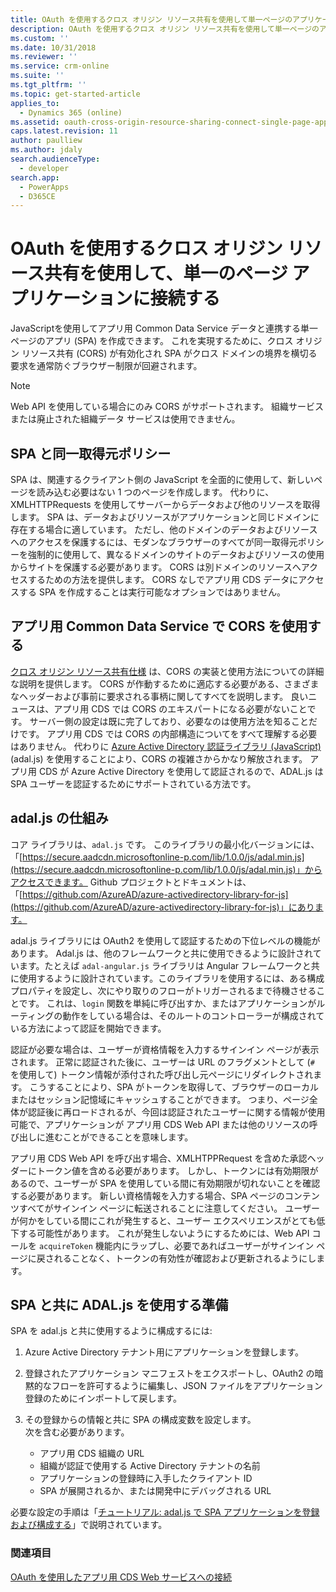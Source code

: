 ```yaml
---
title: OAuth を使用するクロス オリジン リソース共有を使用して単一ページのアプリケーションへ接続する (アプリ用 Common Data Service) | MicrosoftDocs
description: OAuth を使用するクロス オリジン リソース共有を使用して単一ページのアプリケーションへ接続する方法について説明します。
ms.custom: ''
ms.date: 10/31/2018
ms.reviewer: ''
ms.service: crm-online
ms.suite: ''
ms.tgt_pltfrm: ''
ms.topic: get-started-article
applies_to:
  - Dynamics 365 (online)
ms.assetid: oauth-cross-origin-resource-sharing-connect-single-page-application
caps.latest.revision: 11
author: paulliew
ms.author: jdaly
search.audienceType:
  - developer
search.app:
  - PowerApps
  - D365CE
---
```

<!-- https://docs.microsoft.com/en-us/dynamics365/customer-engagement/developer/oauth-cross-origin-resource-sharing-connect-single-page-application 

-->
# <a name="use-oauth-with-cross-origin-resource-sharing-to-connect-a-single-page-application"></a>OAuth を使用するクロス オリジン リソース共有を使用して、単一のページ アプリケーションに接続する

JavaScriptを使用してアプリ用 Common Data Service データと連携する単一ページのアプリ (SPA) を作成できます。 これを実現するために、クロス オリジン リソース共有 (CORS) が有効化され SPA がクロス ドメインの境界を横切る要求を通常防ぐブラウザー制限が回避されます。  
  
> [!NOTE]
>  Web API を使用している場合にのみ CORS がサポートされます。 組織サービスまたは廃止された組織データ サービスは使用できません。  
  
<a name="bkmk_Spas_and_same_origin_policy"></a> 
  
## <a name="spas-and-same-origin-policy"></a>SPA と同一取得元ポリシー  

SPA は、関連するクライアント側の JavaScript を全面的に使用して、新しいページを読み込む必要はない 1 つのページを作成します。 代わりに、XMLHTTPRequests を使用してサーバーからデータおよび他のリソースを取得します。 SPA は、データおよびリソースがアプリケーションと同じドメインに存在する場合に適しています。 ただし、他のドメインのデータおよびリソースへのアクセスを保護するには、モダンなブラウザーのすべてが同一取得元ポリシーを強制的に使用して、異なるドメインのサイトのデータおよびリソースの使用からサイトを保護する必要があります。 CORS は別ドメインのリソースへアクセスするための方法を提供します。 CORS なしでアプリ用 CDS データにアクセスする SPA を作成することは実行可能なオプションではありません。  
  
<a name="bkmk_use_cors"></a>

## <a name="use-cors-with-common-data-service-for-apps"></a>アプリ用 Common Data Service で CORS を使用する 
 
[クロス オリジン リソース共有仕様](http://www.w3.org/TR/cors/) は、CORS の実装と使用方法についての詳細な説明を提供します。 CORS が作動するために適応する必要がある、さまざまなヘッダーおよび事前に要求される事柄に関してすべてを説明します。 良いニュースは、アプリ用 CDS では CORS のエキスパートになる必要がないことです。 サーバー側の設定は既に完了しており、必要なのは使用方法を知ることだけです。  アプリ用 CDS では CORS の内部構造についてをすべて理解する必要はありません。 代わりに [Azure Active Directory 認証ライブラリ (JavaScript)](https://github.com/AzureAD/azure-activedirectory-library-for-js) (adal.js) を使用することにより、CORS の複雑さからかなり解放されます。 アプリ用 CDS が Azure Active Directory を使用して認証されるので、ADAL.js は SPA ユーザーを認証するためにサポートされている方法です。  
  
<a name="bkmk_how_adaljs_works"></a>

## <a name="how-adaljs-works"></a>adal.js の仕組み

コア ライブラリは、`adal.js` です。 このライブラリの最小化バージョンには、「[https://secure.aadcdn.microsoftonline-p.com/lib/1.0.0/js/adal.min.js](https://secure.aadcdn.microsoftonline-p.com/lib/1.0.0/js/adal.min.js)」からアクセスできます。 Github プロジェクトとドキュメントは、「[https://github.com/AzureAD/azure-activedirectory-library-for-js](https://github.com/AzureAD/azure-activedirectory-library-for-js)」にあります。  
  
adal.js ライブラリには OAuth2 を使用して認証するための下位レベルの機能があります。 Adal.js は、他のフレームワークと共に使用できるように設計されています。たとえば `adal-angular.js` ライブラリは Angular フレームワークと共に使用するように設計されています。このライブラリを使用するには、ある構成プロパティを設定し、次にやり取りのフローがトリガーされるまで待機させることです。 これは、`login` 関数を単純に呼び出すか、またはアプリケーションがルーティングの動作をしている場合は、そのルートのコントローラーが構成されている方法によって認証を開始できます。  
  
認証が必要な場合は、ユーザーが資格情報を入力するサインイン ページが表示されます。 正常に認証された後に、ユーザーは URL のフラグメントとして (`#` を使用して) トークン情報が添付された呼び出し元ページにリダイレクトされます。 こうすることにより、SPA がトークンを取得して、ブラウザーのローカルまたはセッション記憶域にキャッシュすることができます。 つまり、ページ全体が認証後に再ロードされるが、今回は認証されたユーザーに関する情報が使用可能で、アプリケーションが アプリ用 CDS Web API または他のリソースの呼び出しに進むことができることを意味します。  
  
アプリ用 CDS Web API を呼び出す場合、XMLHTPPRequest を含めた承認ヘッダーにトークン値を含める必要があります。 しかし、トークンには有効期限があるので、ユーザーが SPA を使用している間に有効期限が切れないことを確認する必要があります。 新しい資格情報を入力する場合、SPA ページのコンテンツすべてがサインイン ページに転送されることに注意してください。 ユーザーが何かをしている間にこれが発生すると、ユーザー エクスペリエンスがとても低下する可能性があります。 これが発生しないようにするためには、Web API コールを `acquireToken` 機能内にラップし、必要であればユーザーがサインイン ページに戻されることなく、トークンの有効性が確認および更新されるようにします。  
  
<a name="bkmk_preparing_to_use_adaljs"></a>

## <a name="preparing-to-use-adaljs-with-a-spa"></a>SPA と共に ADAL.js を使用する準備

 SPA を adal.js と共に使用するように構成するには:  
  
1.  Azure Active Directory テナント用にアプリケーションを登録します。  
2.  登録されたアプリケーション マニフェストをエクスポートし、OAuth2 の暗黙的なフローを許可するように編集し、JSON ファイルをアプリケーション登録のためにインポートして戻します。  
3.  その登録からの情報と共に SPA の構成変数を設定します。  
     次を含む必要があります。  
  
    -   アプリ用 CDS 組織の URL  
    -   組織が認証で使用する Active Directory テナントの名前  
    -   アプリケーションの登録時に入手したクライアント ID  
    -   SPA が展開されるか、または開発中にデバッグされる URL  


 必要な設定の手順は「[チュートリアル: adal.js で SPA アプリケーションを登録および構成する](walkthrough-registering-configuring-simplespa-application-adal-js.md)」で説明されています。  
  
### <a name="see-also"></a>関連項目

[OAuth を使用したアプリ用 CDS Web サービスへの接続](connect-web-services-using-oauth.md)   


